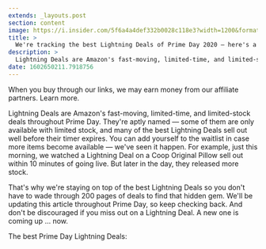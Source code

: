 ```yaml
--- 
extends: _layouts.post 
section: content 
image: https://i.insider.com/5f6a4a4def332b0028c118e3?width=1200&format=jpeg 
title: > 
  We're tracking the best Lightning Deals of Prime Day 2020 — here's a live feed of the 16 best ones 
description: > 
  Lightning Deals are Amazon's fast-moving, limited-time, and limited-stock deals throughout Prime Day.They're aptly named — some of them are only available with limited stock, and many of the best Lightning Deals sell out well before their timer expires.That's why we're staying on top of the best Lightning Deals so you don't have to wade through 200 pages of deals to find that hidden gem.We'll be updating this article throughout Prime Day, so keep checking back.The best Prime Day Lightning Deals: 
date: 1602650211.7918756 
--- 
```

When you buy through our links, we may earn money from our affiliate partners. Learn more.

Lightning Deals are Amazon's fast-moving, limited-time, and limited-stock deals throughout Prime Day. They're aptly named — some of them are only available with limited stock, and many of the best Lightning Deals sell out well before their timer expires. You can add yourself to the waitlist in case more items become available — we've seen it happen. For example, just this morning, we watched a Lightning Deal on a Coop Original Pillow sell out within 10 minutes of going live. But later in the day, they released more stock.

That's why we're staying on top of the best Lightning Deals so you don't have to wade through 200 pages of deals to find that hidden gem. We'll be updating this article throughout Prime Day, so keep checking back. And don't be discouraged if you miss out on a Lightning Deal. A new one is coming up ... now.

The best Prime Day Lightning Deals: